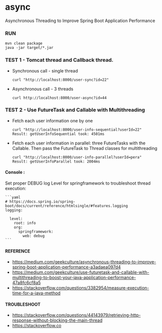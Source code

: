 # async
Asynchronous Threading to Improve Spring Boot Application Performance


### RUN 
```shell
mvn clean package
java -jar target/*.jar
```

### TEST 1 - Tomcat thread and Callback thread.
- Synchronous call - single thread
    ```shell
    curl "http://localhost:8000/user-sync?id=22"
    ```

- Asynchronous call - 3 threads
    ```shell
    curl http://localhost:8000/user-async?id=44
    ```

### TEST 2 - Use FutureTask and Callable with Multithreading

- Fetch each user information one by one
    ```
    curl "http://localhost:8000/user-info-sequential?userId=22"
    Result: getUserInfoSequential took: 4501ms 
    ```

- Fetch each user information in parallel: three FutureTasks with the Callable. Then pass the FutureTask to Thread classes for multithreading
    ```
    curl "http://localhost:8000/user-info-parallel?userId=pera"
    Result: getUserInfoParallel took: 2004ms
    ```


#### Console : 
Set proper DEBUG log Level for springframework to troubleshoot thread execution:

    ```yaml
    # https://docs.spring.io/spring-boot/docs/current/reference/htmlsingle/#features.logging
    logging:
    
      level:
        root: info
        org:
          springframework:
            web: debug
    ```

#### REFERENCE 

- https://medium.com/geekculture/asynchronous-threading-to-improve-spring-boot-application-performance-a3adaea097d4
- https://medium.com/geekculture/use-futuretask-and-callable-with-multithreading-to-boost-your-java-application-performance-47a8fc6cf8a5
- https://stackoverflow.com/questions/3382954/measure-execution-time-for-a-java-method


#### TROUBLESHOOT
- https://stackoverflow.com/questions/44143979/retrieving-http-response-without-blocking-the-main-thread
- https://stackoverflow.co